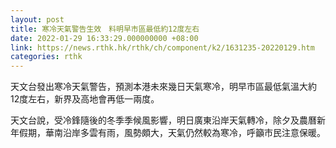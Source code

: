 ```yaml
---
layout: post
title: 寒冷天氣警告生效　料明早市區最低約12度左右
date: 2022-01-29 16:33:29.000000000 +08:00
link: https://news.rthk.hk/rthk/ch/component/k2/1631235-20220129.htm
categories: rthk
---
```


天文台發出寒冷天氣警告，預測本港未來幾日天氣寒冷，明早市區最低氣溫大約12度左右，新界及高地會再低一兩度。
 
天文台說，受冷鋒隨後的冬季季候風影響，明日廣東沿岸天氣轉冷，除夕及農曆新年假期，華南沿岸多雲有雨，風勢頗大，天氣仍然較為寒冷，呼籲市民注意保暖。
